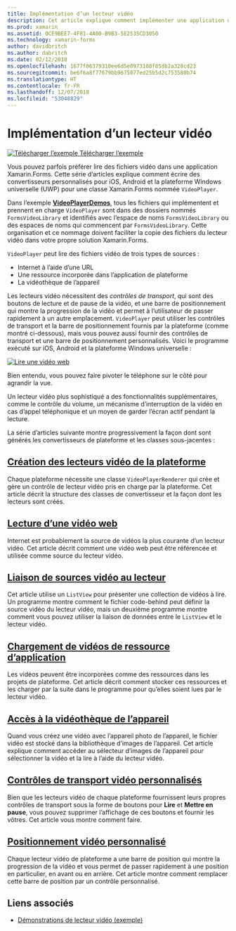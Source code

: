 ```yaml
---
title: Implémentation d’un lecteur vidéo
description: Cet article explique comment implémenter une application de lecteur vidéo à l’aide de Xamarin.Forms.
ms.prod: xamarin
ms.assetid: 0CE9BEE7-4F81-4A00-B9B3-5E2535CD3050
ms.technology: xamarin-forms
author: davidbritch
ms.author: dabritch
ms.date: 02/12/2018
ms.openlocfilehash: 1677f86379310ee6d5e0973108f85db2a328cd23
ms.sourcegitcommit: be6f6a8f77679bb9675077ed25b5d2c753580b74
ms.translationtype: HT
ms.contentlocale: fr-FR
ms.lasthandoff: 12/07/2018
ms.locfileid: "53048829"
---
```

# <a name="implementing-a-video-player"></a>Implémentation d’un lecteur vidéo

[![Télécharger l’exemple](~/media/shared/download.png) Télécharger l’exemple](https://developer.xamarin.com/samples/xamarin-forms/customrenderers/VideoPlayerDemos/)

Vous pouvez parfois préférer lire des fichiers vidéo dans une application Xamarin.Forms. Cette série d’articles explique comment écrire des convertisseurs personnalisés pour iOS, Android et la plateforme Windows universelle (UWP) pour une classe Xamarin.Forms nommée `VideoPlayer`.

Dans l’exemple [**VideoPlayerDemos**](https://developer.xamarin.com/samples/xamarin-forms/customrenderers/VideoPlayerDemos/), tous les fichiers qui implémentent et prennent en charge `VideoPlayer` sont dans des dossiers nommés `FormsVideoLibrary` et identifiés avec l’espace de noms `FormsVideoLibrary` ou des espaces de noms qui commencent par `FormsVideoLibrary`. Cette organisation et ce nommage doivent faciliter la copie des fichiers du lecteur vidéo dans votre propre solution Xamarin.Forms.

`VideoPlayer` peut lire des fichiers vidéo de trois types de sources :

- Internet à l’aide d’une URL
- Une ressource incorporée dans l’application de plateforme
- La vidéothèque de l’appareil

Les lecteurs vidéo nécessitent des *contrôles de transport*, qui sont des boutons de lecture et de pause de la vidéo, et une barre de positionnement qui montre la progression de la vidéo et permet à l’utilisateur de passer rapidement à un autre emplacement. `VideoPlayer` peut utiliser les contrôles de transport et la barre de positionnement fournis par la plateforme (comme montré ci-dessous), mais vous pouvez aussi fournir des contrôles de transport et une barre de positionnement personnalisés. Voici le programme exécuté sur iOS, Android et la plateforme Windows universelle :

[![Lire une vidéo web](web-videos-images/playwebvideo-small.png "Lire une vidéo web")](web-videos-images/playwebvideo-large.png#lightbox "Lire une vidéo web")

Bien entendu, vous pouvez faire pivoter le téléphone sur le côté pour agrandir la vue.

Un lecteur vidéo plus sophistiqué a des fonctionnalités supplémentaires, comme le contrôle du volume, un mécanisme d’interruption de la vidéo en cas d’appel téléphonique et un moyen de garder l’écran actif pendant la lecture.

La série d’articles suivante montre progressivement la façon dont sont générés les convertisseurs de plateforme et les classes sous-jacentes :

## <a name="creating-the-platform-video-playersplayer-creationmd"></a>[Création des lecteurs vidéo de la plateforme](player-creation.md)

Chaque plateforme nécessite une classe `VideoPlayerRenderer` qui crée et gère un contrôle de lecteur vidéo pris en charge par la plateforme. Cet article décrit la structure des classes de convertisseur et la façon dont les lecteurs sont créés.

## <a name="playing-a-web-videoweb-videosmd"></a>[Lecture d’une vidéo web](web-videos.md)

Internet est probablement la source de vidéos la plus courante d’un lecteur vidéo. Cet article décrit comment une vidéo web peut être référencée et utilisée comme source du lecteur vidéo.

## <a name="binding-video-sources-to-the-playersource-bindingsmd"></a>[Liaison de sources vidéo au lecteur](source-bindings.md)

Cet article utilise un `ListView` pour présenter une collection de vidéos à lire. Un programme montre comment le fichier code-behind peut définir la source vidéo du lecteur vidéo, mais un deuxième programme montre comment vous pouvez utiliser la liaison de données entre le `ListView` et le lecteur vidéo.

## <a name="loading-application-resource-videosloading-resourcesmd"></a>[Chargement de vidéos de ressource d’application](loading-resources.md)

Les vidéos peuvent être incorporées comme des ressources dans les projets de plateforme. Cet article décrit comment stocker ces ressources et les charger par la suite dans le programme pour qu’elles soient lues par le lecteur vidéo.

## <a name="accessing-the-devices-video-libraryaccessing-librarymd"></a>[Accès à la vidéothèque de l’appareil](accessing-library.md)

Quand vous créez une vidéo avec l’appareil photo de l’appareil, le fichier vidéo est stocké dans la bibliothèque d’images de l’appareil. Cet article explique comment accéder au sélecteur d’images de l’appareil pour sélectionner la vidéo et la lire à l’aide du lecteur vidéo.

## <a name="custom-video-transport-controlscustom-transportmd"></a>[Contrôles de transport vidéo personnalisés](custom-transport.md)

Bien que les lecteurs vidéo de chaque plateforme fournissent leurs propres contrôles de transport sous la forme de boutons pour **Lire** et **Mettre en pause**, vous pouvez supprimer l’affichage de ces boutons et fournir les vôtres. Cet article vous montre comment faire.

## <a name="custom-video-positioningcustom-positioningmd"></a>[Positionnement vidéo personnalisé](custom-positioning.md)

Chaque lecteur vidéo de plateforme a une barre de position qui montre la progression de la vidéo et vous permet de passer rapidement à une position en particulier, en avant ou en arrière. Cet article montre comment remplacer cette barre de position par un contrôle personnalisé.





## <a name="related-links"></a>Liens associés

- [Démonstrations de lecteur vidéo (exemple)](https://developer.xamarin.com/samples/xamarin-forms/customrenderers/VideoPlayerDemos/)
